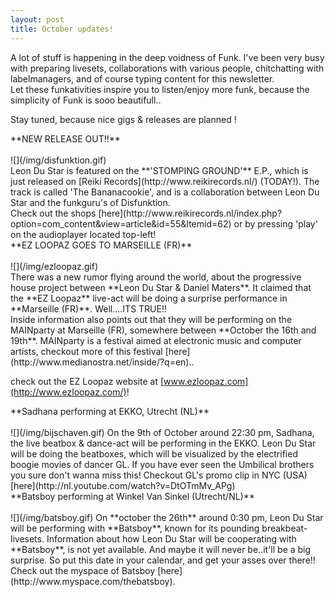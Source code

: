 ```yaml
---
layout: post
title: October updates!
---
```

A lot of stuff is happening in the deep voidness of Funk. I've been very busy with preparing livesets, collaborations with various people, chitchatting with labelmanagers, and of course typing content for this newsletter.   
Let these funkativities inspire you to listen/enjoy more funk, because the simplicity of Funk is sooo beautifull..   
  
 Stay tuned, because nice gigs & releases are planned !


<div>**NEW RELEASE OUT!!**
</div>
<div> 
</div>
<div>![](/img/disfunktion.gif)
</div>
<div> Leon Du Star is featured on the **'STOMPING GROUND'** E.P., which is just released on [Reiki Records](http://www.reikirecords.nl/) (TODAY!).   
The track is called 'The Bananacookie', and is a collaboration between Leon Du Star and the funkguru's of Disfunktion. 
</div>
<div>Check out the shops [here](http://www.reikirecords.nl/index.php?option=com_content&view=article&id=55&Itemid=62) or by pressing 'play' on the audioplayer located top-left! 
</div>  

<div>  
**EZ LOOPAZ GOES TO MARSEILLE (FR)**
</div>
<div> 
</div>
<div>![](/img/ezloopaz.gif)
</div>
<div> There was a new rumor flying around the world, about the progressive house project between **Leon Du Star & Daniel Maters**. It claimed that the **EZ Loopaz** live-act will be doing a surprise performance in **Marseille (FR)**. Well....ITS TRUE!! 
</div>
<div>Inside information also points out that they will be performing on the MAINparty at Marseille (FR), somewhere between **October the 16th and 19th**. MAINparty is a festival aimed at electronic music and computer artists, checkout more of this festival [here](http://www.medianostra.net/inside/?q=en)..   
  
 check out the EZ Loopaz website at [www.ezloopaz.com](http://www.ezloopaz.com/)! 
</div>  

<div>  
**Sadhana performing at EKKO, Utrecht (NL)**
</div>
<div> 
</div>![](/img/bijschaven.gif) On the 9th of October around 22:30 pm, Sadhana, the live beatbox & dance-act will be performing in the EKKO. Leon Du Star will be doing the beatboxes, which will be visualized by the electrified boogie movies of dancer GL. If you have ever seen the Umbilical brothers you sure don't wanna miss this!  
 Checkout GL's promo clip in NYC (USA) [here](http://nl.youtube.com/watch?v=DtOTmMv_APg)  

<div>  
**Batsboy performing at Winkel Van Sinkel (Utrecht/NL)**
</div>
<div> 
</div>
<div>![](/img/batsboy.gif) On **october the 26th** around 0:30 pm, Leon Du Star will be performing with **Batsboy**, known for its pounding breakbeat-livesets. Information about how Leon Du Star will be cooperating with **Batsboy**, is not yet available. And maybe it will never be..it'll be a big surprise. So put this date in your calendar, and get your asses over there!!  
 Check out the myspace of Batsboy [here](http://www.myspace.com/thebatsboy). 
</div>
